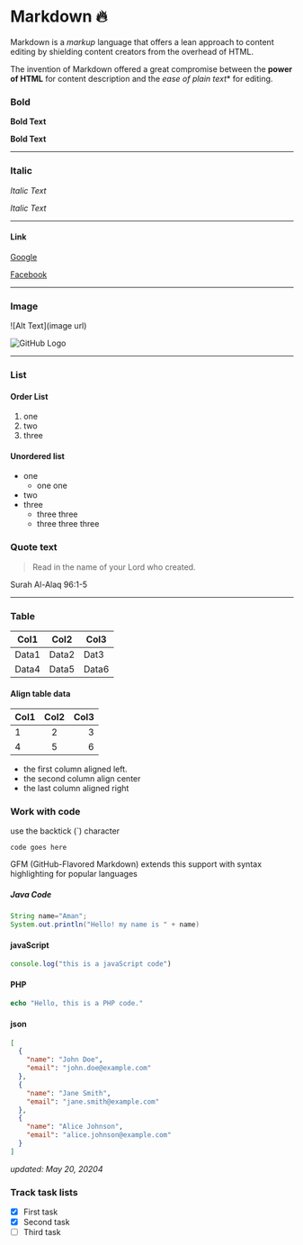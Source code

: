 # Markdown 🔥

Markdown is a _markup_ language that offers a lean approach to content editing by shielding content creators from the overhead of HTML. 
 
The invention of Markdown offered a great compromise between the **power of HTML** for content description and the *ease of plain text** for editing.

### Bold 

**Bold Text** 

__Bold Text__

---

### Italic
*Italic Text*

_Italic Text_


--- 
#### Link

[Google](https://google.com)

[Facebook](https://facebook.com)

----

### Image

![Alt Text](image url)

![GitHub Logo](https://github.githubassets.com/assets/GitHub-Mark-ea2971cee799.png)


---
### List 
#### Order List

1. one
1. two
1. three

#### Unordered list 

- one
    - one one
- two
- three
    - three three
    - three three three


### Quote text

> Read in the name of your Lord who created.

Surah Al-Alaq 96:1-5


-----

### Table 

Col1|Col2|Col3
-|-|-
Data1|Data2|Dat3
Data4|Data5|Data6

#### Align table data
Col1|Col2|Col3
:-|:-:|-:
1|2|3
4|5|6

- the first column aligned left. 
- the second column align center 
- the last column aligned right


### Work with code

use the backtick (`) character

```
code goes here
```

GFM (GitHub-Flavored Markdown)  extends this support with syntax highlighting for popular languages

##### Java Code

```java
String name="Aman";
System.out.println("Hello! my name is " + name)
```

#### javaScript

```javascript
console.log("this is a javaScript code")
```

#### PHP

```php
echo "Hello, this is a PHP code."
```

#### json
```json
[
  {
    "name": "John Doe",
    "email": "john.doe@example.com"
  },
  {
    "name": "Jane Smith",
    "email": "jane.smith@example.com"
  },
  {
    "name": "Alice Johnson",
    "email": "alice.johnson@example.com"
  }
]

```

*updated: May 20, 20204*


### Track task lists

- [x] First task
- [x] Second task
- [ ] Third task
